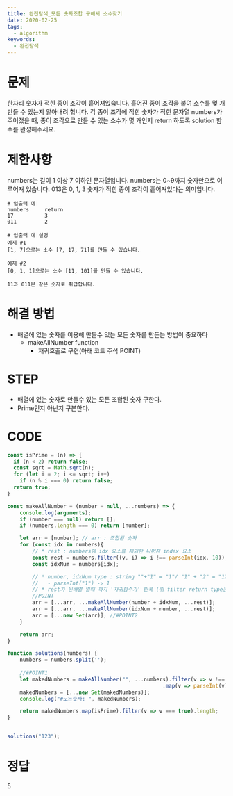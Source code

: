 ```yaml
---
title: 완전탐색_모든 숫자조합 구해서 소수찾기
date: 2020-02-25
tags:
  - algorithm
keywords:
  - 완전탐색
---
```


# 문제 
한자리 숫자가 적힌 종이 조각이 흩어져있습니다. 
흩어진 종이 조각을 붙여 소수를 몇 개 만들 수 있는지 알아내려 합니다.
각 종이 조각에 적힌 숫자가 적힌 문자열 numbers가 주어졌을 때, 종이 조각으로 만들 수 있는 소수가 몇 개인지 return 하도록 solution 함수를 완성해주세요.

# 제한사항
numbers는 길이 1 이상 7 이하인 문자열입니다.
numbers는 0~9까지 숫자만으로 이루어져 있습니다.
013은 0, 1, 3 숫자가 적힌 종이 조각이 흩어져있다는 의미입니다.
```
# 입출력 예
numbers	    return
17	        3
011	        2

# 입출력 예 설명
예제 #1
[1, 7]으로는 소수 [7, 17, 71]를 만들 수 있습니다.

예제 #2
[0, 1, 1]으로는 소수 [11, 101]를 만들 수 있습니다.

11과 011은 같은 숫자로 취급합니다.
```

# 해결 방법 
* 배열에 있는 숫자를 이용해 만들수 있는 모든 숫자를 만든는 방법이 중요하다
    - makeAllNumber function
        - 재귀호출로 구현(아래 코드 주석 POINT)

# STEP
* 배열에 있는 숫자로 만들수 있는 모든 조합된 숫자 구한다.
* Prime인지 아닌지 구분한다.


# CODE
```js
const isPrime = (n) => {
  if (n < 2) return false;
  const sqrt = Math.sqrt(n);
  for (let i = 2; i <= sqrt; i++)
    if (n % i === 0) return false;
  return true;
}

const makeAllNumber = (number = null, ...numbers) => {
    console.log(arguments);
    if (number === null) return [];
    if (numbers.length === 0) return [number];

    let arr = [number]; // arr : 조합된 숫자
    for (const idx in numbers){
        // * rest : numbers에 idx 요소를 제외한 나머지 index 요소
        const rest = numbers.filter((v, i) => i !== parseInt(idx, 10));
        const idxNum = numbers[idx];

        // * number, idxNum type : string ""+"1" = "1"/ "1" + "2" = "12"
        //   - parseInt("1") -> 1
        // * rest가 빈배열 일때 까지 '자귀함수가' 반복 (위 filter return type은 array)
        //POINT
        arr = [...arr, ...makeAllNumber(number + idxNum, ...rest)];
        arr = [...arr, ...makeAllNumber(idxNum + number, ...rest)];
        arr = [...new Set(arr)]; //#POINT2
    }

    return arr;
}

function solutions(numbers) {
    numbers = numbers.split('');
    
    //#POINT1
    let makedNumbers = makeAllNumber("", ...numbers).filter(v => v !== '')
                                                  .map(v => parseInt(v));
    makedNumbers = [...new Set(makedNumbers)];
    console.log("#모든숫자: ", makedNumbers);

    return makedNumbers.map(isPrime).filter(v => v === true).length;
}


solutions("123");
```

# 정답 
5
